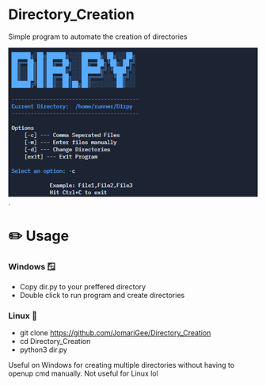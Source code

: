# Directory_Creation
Simple program to automate the creation of directories

![Dir.py Menu](https://github.com/JomariGee/Directory_Creation/blob/main/Dir.py-Usage.png?raw=true "Picture of dir.py menu").

# ✏️ Usage 
### Windows 🪟
- Copy dir.py to your preffered directory
- Double click to run program and create directories 

### Linux 🐧
- git clone https://github.com/JomariGee/Directory_Creation
- cd Directory_Creation 
- python3 dir.py

Useful on Windows for creating multiple directories without having to openup cmd manually. Not useful for Linux lol
